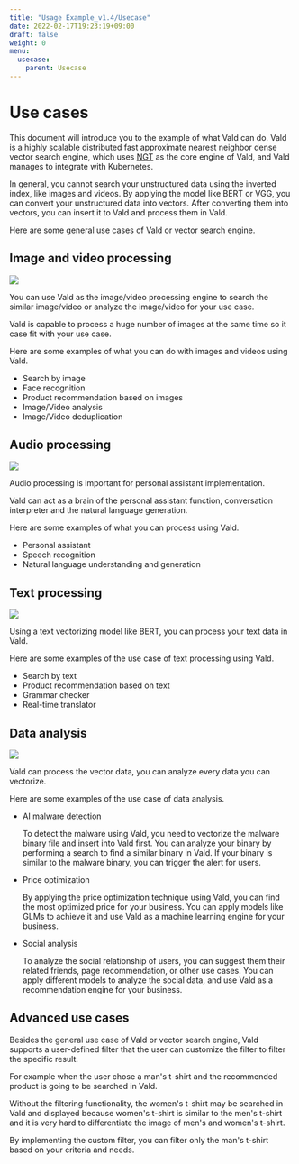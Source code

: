 ```yaml
---
title: "Usage Example_v1.4/Usecase"
date: 2022-02-17T19:23:19+09:00
draft: false
weight: 0
menu:
  usecase:
    parent: Usecase
---
```


# Use cases

  This document will introduce you to the example of what Vald can do.
  Vald is a highly scalable distributed fast approximate nearest neighbor dense vector search engine, which uses [NGT](https://github.com/yahoojapan/NGT) as the core engine of Vald, and Vald manages to integrate with Kubernetes.

  In general, you cannot search your unstructured data using the inverted index, like images and videos.
  By applying the model like BERT or VGG, you can convert your unstructured data into vectors.
  After converting them into vectors, you can insert it to Vald and process them in Vald.

  Here are some general use cases of Vald or vector search engine.

## Image and video processing

  <img src="/images/v1.4/usecase_image.png" />

  You can use Vald as the image/video processing engine to search the similar image/video or analyze the image/video for your use case.

  Vald is capable to process a huge number of images at the same time so it case fit with your use case.

  Here are some examples of what you can do with images and videos using Vald.

- Search by image
- Face recognition
- Product recommendation based on images
- Image/Video analysis
- Image/Video deduplication

## Audio processing

  <img src="/images/v1.4/usecase_audio.png" />

  Audio processing is important for personal assistant implementation.

  Vald can act as a brain of the personal assistant function, conversation interpreter and the natural language generation.

  Here are some examples of what you can process using Vald.

- Personal assistant
- Speech recognition
- Natural language understanding and generation

## Text processing

  <img src="/images/v1.4/usecase_text.png" />

  Using a text vectorizing model like BERT, you can process your text data in Vald.

  Here are some examples of the use case of text processing using Vald.

- Search by text
- Product recommendation based on text
- Grammar checker
- Real-time translator

## Data analysis

  <img src="/images/v1.4/usecase_data.png" />

  Vald can process the vector data, you can analyze every data you can vectorize.

  Here are some examples of the use case of data analysis.

- AI malware detection

  To detect the malware using Vald, you need to vectorize the malware binary file and insert into Vald first.
  You can analyze your binary by performing a search to find a similar binary in Vald.
  If your binary is similar to the malware binary, you can trigger the alert for users.

- Price optimization

   By applying the price optimization technique using Vald, you can find the most optimized price for your business.
  You can apply models like GLMs to achieve it and use Vald as a machine learning engine for your business.

- Social analysis

  To analyze the social relationship of users, you can suggest them their related friends, page recommendation, or other use cases.
  You can apply different models to analyze the social data, and use Vald as a recommendation engine for your business.

## Advanced use cases

  Besides the general use case of Vald or vector search engine, Vald supports a user-defined filter that the user can customize the filter to filter the specific result.

  For example when the user chose a man's t-shirt and the recommended product is going to be searched in Vald.

  Without the filtering functionality, the women's t-shirt may be searched in Vald and displayed because women's t-shirt is similar to the men's t-shirt and it is very hard to differentiate the image of men's and women's t-shirt.

  By implementing the custom filter, you can filter only the man's t-shirt based on your criteria and needs.
